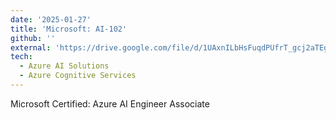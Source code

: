 ```yaml
---
date: '2025-01-27'
title: 'Microsoft: AI-102'
github: ''
external: 'https://drive.google.com/file/d/1UAxnILbHsFuqdPUfrT_gcj2aTEgD6mya/view?usp=sharing'
tech:
  - Azure AI Solutions
  - Azure Cognitive Services
---
```


Microsoft Certified: Azure AI Engineer Associate
